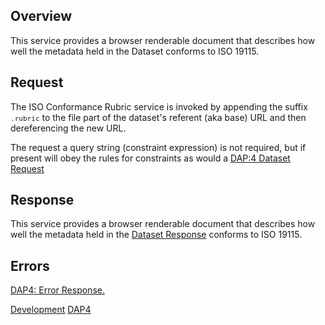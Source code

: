 ## Overview

This service provides a browser renderable document that describes how
well the metadata held in the Dataset conforms to ISO 19115.

## Request

The ISO Conformance Rubric service is invoked by appending the suffix
<font size="2">`.rubric`</font> to the file part of the dataset's
referent (aka base) URL and then dereferencing the new URL.

The request a query string (constraint expression) is not required, but
if present will obey the rules for constraints as would a [DAP:4 Dataset
Request](DAP4:_Requests#Dataset_Request "wikilink")

## Response

This service provides a browser renderable document that describes how
well the metadata held in the [Dataset
Response](DAP4:_Responses#Dataset_Response "wikilink") conforms to ISO
19115.

## Errors

[DAP4: Error Response.](DAP4:_Responses#Error_Response "wikilink")

[Development](Category:Development "wikilink")
[DAP4](Category:DAP4 "wikilink")